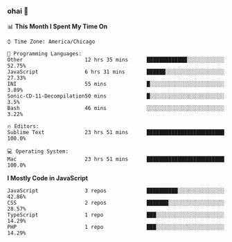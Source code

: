 ### ohai 👋

<!--START_SECTION:waka-->
📊 **This Month I Spent My Time On** 

```text
⌚︎ Time Zone: America/Chicago

💬 Programming Languages: 
Other                    12 hrs 35 mins      █████████████░░░░░░░░░░░░   52.75% 
JavaScript               6 hrs 31 mins       ██████░░░░░░░░░░░░░░░░░░░   27.33% 
INI                      55 mins             █░░░░░░░░░░░░░░░░░░░░░░░░   3.89% 
Sonic-CD-11-Decompilation50 mins             █░░░░░░░░░░░░░░░░░░░░░░░░   3.5% 
Bash                     46 mins             ░░░░░░░░░░░░░░░░░░░░░░░░░   3.22%

🔥 Editors: 
Sublime Text             23 hrs 51 mins      █████████████████████████   100.0%

💻 Operating System: 
Mac                      23 hrs 51 mins      █████████████████████████   100.0%

```

**I Mostly Code in JavaScript** 

```text
JavaScript               3 repos             ██████████░░░░░░░░░░░░░░░   42.86% 
CSS                      2 repos             ███████░░░░░░░░░░░░░░░░░░   28.57% 
TypeScript               1 repo              ███░░░░░░░░░░░░░░░░░░░░░░   14.29% 
PHP                      1 repo              ███░░░░░░░░░░░░░░░░░░░░░░   14.29%

```



<!--END_SECTION:waka-->

<!--
**deepfriedfilth/deepfriedfilth** is a ✨ _special_ ✨ repository because its `README.md` (this file) appears on your GitHub profile.

Here are some ideas to get you started:

- 🔭 I’m currently working on ...
- 🌱 I’m currently learning ...
- 👯 I’m looking to collaborate on ...
- 🤔 I’m looking for help with ...
- 💬 Ask me about ...
- 📫 How to reach me: ...
- 😄 Pronouns: ...
- ⚡ Fun fact: ...
-->
